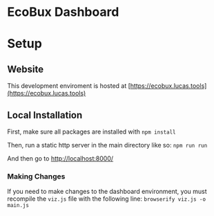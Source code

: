 # EcoBux Dashboard

# Setup

## Website

This development enviroment is hosted at [https://ecobux.lucas.tools](https://ecobux.lucas.tools)

## Local Installation

First, make sure all packages are installed with
`npm install`

Then, run a static http server in the main directory like so:
`npm run run`

And then go to [http://localhost:8000/](http://localhost:8000/)

### Making Changes

If you need to make changes to the dashboard environment, you must recompile the `viz.js` file with the following line:
`browserify viz.js -o main.js`
